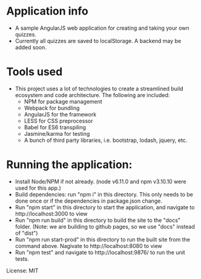 # Application info

* A sample AngularJS web application for creating and taking your own quizzes.
* Currently all quizzes are saved to localStorage. A backend may be added soon.

# Tools used
* This project uses a lot of technologies to create a streamlined build ecosystem and code architecture. The following are included:
    * NPM for package management
    * Webpack for bundling
    * AngularJS for the framework
    * LESS for CSS preprocessor
    * Babel for ES6 transpiling
    * Jasmine/karma for testing
    * A bunch of third party libraries, i.e. bootstrap, lodash, jquery, etc.

# Running the application:

* Install Node/NPM if not already. (node v6.11.0 and npm v3.10.10 were used for this app.)
* Build dependencies: run "npm i" in this directory. This only needs to be done once or if the dependencies in package.json change.
* Run "npm start" in this directory to start the application, and navigate to http://localhost:3000 to view
* Run "npm run build" in this directory to build the site to the "docs" folder. (Note: we are building to github pages, so we use "docs" instead of "dist")
* Run "npm run start-prod" in this directory to run the built site from the command above. Nagivate to http://localhost:8080 to view
* Run "npm test" and navigate to http://localhost:9876/ to run the unit tests.

License: MIT